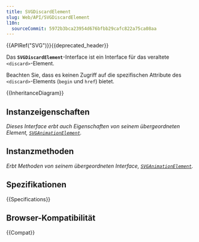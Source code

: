 ```yaml
---
title: SVGDiscardElement
slug: Web/API/SVGDiscardElement
l10n:
  sourceCommit: 5972b3bca23954d676bfbb29cafc822a75ca08aa
---
```


{{APIRef("SVG")}}{{deprecated_header}}

Das **`SVGDiscardElement`**-Interface ist ein Interface für das veraltete `<discard>`-Element.

Beachten Sie, dass es keinen Zugriff auf die spezifischen Attribute des `<discard>`-Elements (`begin` und `href`) bietet.

{{InheritanceDiagram}}

## Instanzeigenschaften

_Dieses Interface erbt auch Eigenschaften von seinem übergeordneten Element, [`SVGAnimationElement`](/de/docs/Web/API/SVGAnimationElement)._

## Instanzmethoden

_Erbt Methoden von seinem übergeordneten Interface, [`SVGAnimationElement`](/de/docs/Web/API/SVGAnimationElement)._

## Spezifikationen

{{Specifications}}

## Browser-Kompatibilität

{{Compat}}
